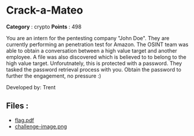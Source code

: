 # Crack-a-Mateo

**Category** : crypto
**Points** : 498

You are an intern for the pentesting company "John Doe". They are currently performing an penetration test for Amazon. The OSINT team was able to obtain a conversation between a high value target and another employee. A file was also discovered which is believed to to belong to the high value target. Unforutnately, this is protected with a password. They tasked the password retrieval process with you. Obtain the password to further the engagement, no pressure :)

Developed by: Trent

## Files : 
 - [flag.pdf](./flag.pdf)
 - [challenge-image.png](./challenge-image.png)


